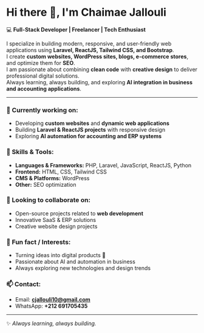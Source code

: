 # Hi there 👋, I'm Chaimae Jallouli  

💻 **Full-Stack Developer | Freelancer | Tech Enthusiast**  

I specialize in building modern, responsive, and user-friendly web applications using **Laravel, ReactJS, Tailwind CSS, and Bootstrap**.  
I create **custom websites, WordPress sites, blogs, e-commerce stores**, and optimize them for **SEO**.  
I am passionate about combining **clean code** with **creative design** to deliver professional digital solutions.  
Always learning, always building, and exploring **AI integration in business and accounting applications**.  

---

### 🔭 Currently working on:
- Developing **custom websites** and **dynamic web applications**  
- Building **Laravel & ReactJS projects** with responsive design  
- Exploring **AI automation for accounting and ERP systems**  

### 🌱 Skills & Tools:
- **Languages & Frameworks:** PHP, Laravel, JavaScript, ReactJS, Python  
- **Frontend:** HTML, CSS, Tailwind CSS 
- **CMS & Platforms:** WordPress  
- **Other:** SEO optimization 

### 👯 Looking to collaborate on:
- Open-source projects related to **web development**  
- Innovative SaaS & ERP solutions  
- Creative website design projects  

### 💬 Fun fact / Interests:
- Turning ideas into digital products 🚀  
- Passionate about AI and automation in business  
- Always exploring new technologies and design trends  

### 📫 Contact:
- Email: **cjallouli10@gmail.com**  
- WhatsApp: **+212 691705435**  
<!-- - LinkedIn: [linkedin.com/in/chaimaejallouli](#)  
- Portfolio: [YourPortfolioLinkHere](#)   -->

---
✨ *Always learning, always building.*  
